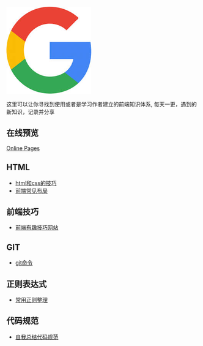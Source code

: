 ![icon.jpg](./icon.jpg)

这里可以让你寻找到使用或者是学习作者建立的前端知识体系,
每天一更，遇到的新知识，记录并分享

## 在线预览

[Online Pages](https://weibozzz.github.io/#/)

## HTML

+ [html和css的技巧](./docs/html和css的技巧.md)
+ [前端常见布局](./docs/前端常见布局.md)


## 前端技巧

+ [前端有趣技巧网站](./docs/前端有趣技巧网站.md)

## GIT

+ [git命令](./docs/git.md)

## 正则表达式

+ [常用正则整理](./docs/常用正则整理.md)

## 代码规范

+ [自我总结代码规范](./docs/自我总结代码规范.md)
